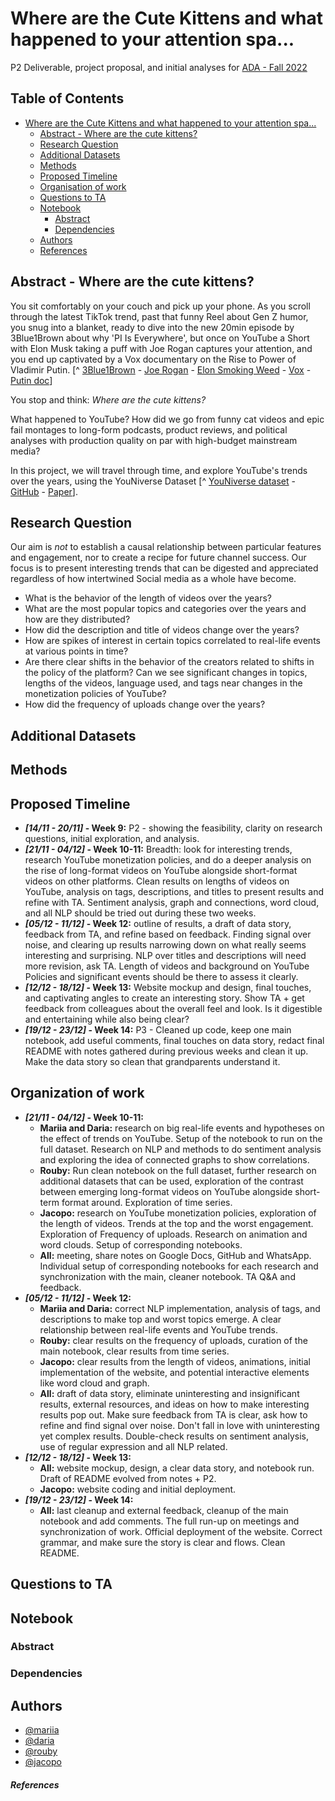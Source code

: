 # Where are the Cute Kittens and what happened to your attention spa...
P2 Deliverable, project proposal, and initial analyses for [ADA - Fall 2022](https://dlab.epfl.ch/teaching/fall2022/cs401/projects/)

## Table of Contents
- [Where are the Cute Kittens and what happened to your attention spa...](#where-are-the-cute-kittens-and-what-happened-to-your-attention-spa)
	- [Abstract - Where are the cute kittens?](#abstract---where-are-the-cute-kittens-)
	- [Research Question](#research-question)
	- [Additional Datasets](#additional-datasets)
	-  [Methods](#methods)
	-  [Proposed Timeline](#proposed-timeline)
	-  [Organisation of work](#organization-of-work)
	-  [Questions to TA](#questions-to-ta)
	-  [Notebook](#notebook)
		-  [Abstract](#abstract)
		-  [Dependencies](#dependencies)
	- [Authors](#authors)
	- [References](#references)

## Abstract - Where are the cute kittens? 
You sit comfortably on your couch and pick up your phone.
As you scroll through the latest TikTok trend, past that funny Reel about Gen Z humor, you snug into a blanket, ready to dive into the new 20min episode by 3Blue1Brown about why 'PI Is Everywhere', but once on YouTube a Short with Elon Musk taking a puff with Joe Rogan captures your attention, and you end up captivated by a Vox documentary on the Rise to Power of Vladimir Putin. [^ [3Blue1Brown](https://www.youtube.com/c/3blue1brown) - [Joe Rogan](https://www.youtube.com/c/joerogan) - [Elon Smoking Weed](https://www.bbc.com/news/technology-45445554) - [Vox](https://www.youtube.com/c/Vox) - [Putin doc](https://www.youtube.com/watch?v=lxMWSmKieuc)]

You stop and think: *Where are the cute kittens?*

What happened to YouTube? How did we go from funny cat videos and epic fail montages to long-form podcasts, product reviews, and political analyses with production quality on par with high-budget mainstream media?

In this project, we will travel through time, and explore YouTube's trends over the years, using the YouNiverse Dataset [^ [YouNiverse dataset](https://zenodo.org/record/4650046#.Y3VEfi0w3yU) - [GitHub](https://github.com/epfl-dlab/YouNiverse) - [Paper](https://arxiv.org/abs/2012.10378)].

## Research Question
Our aim is *not* to establish a causal relationship between particular features and engagement, nor to create a recipe for future channel success. Our focus is to present interesting trends that can be digested and appreciated regardless of how intertwined Social media as a whole have become.
- What is the behavior of the length of videos over the years?
- What are the most popular topics and categories over the years and how are they distributed?
- How did the description and title of videos change over the years?
- How are spikes of interest in certain topics correlated to real-life events at various points in time?
- Are there clear shifts in the behavior of the creators related to shifts in the policy of the platform? Can we see significant changes in topics, lengths of the videos, language used, and tags near changes in the monetization policies of YouTube?
- How did the frequency of uploads change over the years?

## Additional Datasets

## Methods

## Proposed Timeline
- ***[14/11 - 20/11]* - Week 9:** P2 - showing the feasibility, clarity on research questions, initial exploration, and analysis. 
- ***[21/11 - 04/12]* - Week 10-11:** Breadth: look for interesting trends, research YouTube monetization policies, and do a deeper analysis on the rise of long-format videos on YouTube alongside short-format videos on other platforms. Clean results on lengths of videos on YouTube, analysis on tags, descriptions, and titles to present results and refine with TA. Sentiment analysis, graph and connections, word cloud, and all NLP should be tried out during these two weeks.
- ***[05/12 - 11/12]* - Week 12:** outline of results, a draft of data story, feedback from TA, and refine based on feedback. Finding signal over noise, and clearing up results narrowing down on what really seems interesting and surprising. NLP over titles and descriptions will need more revision, ask TA. Length of videos and background on YouTube Policies and significant events should be there to assess it clearly.
- ***[12/12 - 18/12]* - Week 13:** Website mockup and design, final touches, and captivating angles to create an interesting story. Show TA + get feedback from colleagues about the overall feel and look. Is it digestible and entertaining while also being clear?
- ***[19/12 - 23/12]* - Week 14:** P3 - Cleaned up code, keep one main notebook, add useful comments, final touches on data story, redact final README with notes gathered during previous weeks and clean it up. Make the data story so clean that grandparents understand it.

## Organization of work
- ***[21/11 - 04/12]* - Week 10-11:**  
	- **Mariia and Daria:** research on big real-life events and hypotheses on the effect of trends on YouTube. Setup of the notebook to run on the full dataset. Research on NLP and methods to do sentiment analysis and exploring the idea of connected graphs to show correlations.
	- **Rouby:** Run clean notebook on the full dataset, further research on additional datasets that can be used, exploration of the contrast between emerging long-format videos on YouTube alongside short-term format around. Exploration of time series.
	- **Jacopo:** research on YouTube monetization policies, exploration of the length of videos. Trends at the top and the worst engagement. Exploration of Frequency of uploads. Research on animation and word clouds. Setup of corresponding notebooks. 
	- **All:** meeting, share notes on Google Docs, GitHub and WhatsApp. Individual setup of corresponding notebooks for each research and synchronization with the main, cleaner notebook. TA Q&A and feedback.
- ***[05/12 - 11/12]* - Week 12:** 
	- **Mariia and Daria:** correct NLP implementation, analysis of tags, and descriptions to make top and worst topics emerge. A clear relationship between real-life events and YouTube trends. 
	- **Rouby:** clear results on the frequency of uploads, curation of the main notebook, clear results from time series.
	- **Jacopo:** clear results from the length of videos, animations, initial implementation of the website, and potential interactive elements like word cloud and graph.
	- **All:** draft of data story, eliminate uninteresting and insignificant results, external resources, and ideas on how to make interesting results pop out. Make sure feedback from TA is clear, ask how to refine and find signal over noise. Don't fall in love with uninteresting yet complex results. Double-check results on sentiment analysis, use of regular expression and all NLP related.
- ***[12/12 - 18/12]* - Week 13:** 
	- **All:** website mockup, design, a clear data story, and notebook run. Draft of README evolved from notes + P2.
	- **Jacopo:** website coding and initial deployment.
- ***[19/12 - 23/12]* - Week 14:** 
	- **All:** last cleanup and external feedback, cleanup of the main notebook and add comments. The full run-up on meetings and synchronization of work. Official deployment of the website. Correct grammar, and make sure the story is clear and flows. Clean README. 

## Questions to TA


## Notebook
### Abstract 
### Dependencies 


## Authors
- [@mariia](https://github.com/mariiavidmuk)
- [@daria](https://github.com/dariayakovchuk)
- [@rouby](https://github.com/ahmadelrouby)
- [@jacopo](https://github.com/Ciacco99)


##### References 

